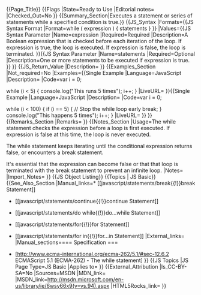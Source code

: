 {{Page_Title}}
{{Flags
|State=Ready to Use
|Editorial notes=
|Checked_Out=No
}}
{{Summary_Section|Executes a statement or series of statements while a specified condition is true.}}
{{JS_Syntax
|Formats={{JS Syntax Format
|Format=while ( expression ) {
  statements
}
}}
|Values={{JS Syntax Parameter
|Name=expression
|Required=Required
|Description=A Boolean expression that is checked before each iteration of the loop. If expression is true, the loop is executed. If expression is false, the loop is terminated.
}}{{JS Syntax Parameter
|Name=statements
|Required=Optional
|Description=One or more statements to be executed if expression is true.
}}
}}
{{JS_Return_Value
|Description=
}}
{{Examples_Section
|Not_required=No
|Examples={{Single Example
|Language=JavaScript
|Description=
|Code=var i = 0;

while (i < 5) {
  console.log("This runs 5 times");
  i++;
}
|LiveURL=
}}{{Single Example
|Language=JavaScript
|Description=
|Code=var i = 0;

while (i < 100) {
  if (i == 5) {
    // Stop the while loop early
    break;
  }
  console.log("This happens 5 times");
  i++;
}
|LiveURL=
}}
}}
{{Remarks_Section
|Remarks=
}}
{{Notes_Section
|Usage=The while statement checks the expression before a loop is first executed. If expression is false at this time, the loop is never executed.

The while statement keeps iterating until the conditional expression returns false, or encounters a break statement.

It's essential that the expression can become false or that that loop is terminated with the break statement to prevent an infinite loop.
|Notes=
|Import_Notes=
}}
{{JS Object Listing}}
{{Topics | JS Basic}}
{{See_Also_Section
|Manual_links=* [[javascript/statements/break{{!}}break Statement]]
* [[javascript/statements/continue{{!}}continue Statement]]
* [[javascript/statements/do while{{!}}do...while Statement]]
* [[javascript/statements/for{{!}}for Statement]]
* [[javascript/statements/for in{{!}}for...in Statement]]
|External_links=
|Manual_sections==== Specification ===

* [http://www.ecma-international.org/ecma-262/5.1/#sec-12.6.2 ECMAScript 5.1 (ECMA-262) - The while statement]
}}
{{JS Topics
|JS Page Type=JS Basic
|Applies to=
}}
{{External_Attribution
|Is_CC-BY-SA=No
|Sources=MSDN
|MDN_link=
|MSDN_link=http://msdn.microsoft.com/en-us/library/ie/6wsy66x9(v=vs.94).aspx
|HTML5Rocks_link=
}}